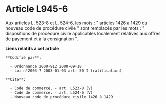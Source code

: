 # Article L945-6

Aux articles L. 523-8 et L. 524-6, les mots : " articles 1426 à 1429 du nouveau code de procédure civile " sont remplacés par
les mots : " dispositions de procédure civile applicables localement relatives aux offres de payement et à la consignation ".

**Liens relatifs à cet article**

	**Codifié par**:

	  - Ordonnance 2000-912 2000-09-18
	  - Loi n°2003-7 2003-01-03 art. 50 I (ratification)

	**Cite**:

	  - Code de commerce. - art. L523-8 (V)
	  - Code de commerce. - art. L524-6 (V)
	  - Nouveau code de procédure civile 1426 à 1429
